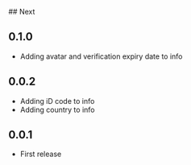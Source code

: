 ## Next

## 0.1.0
- Adding avatar and verification expiry date to info

## 0.0.2
- Adding iD code to info
- Adding country to info

## 0.0.1
- First release
